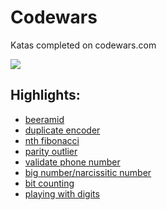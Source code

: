 # Codewars
Katas completed on codewars.com

![](https://www.codewars.com/users/arctic_code/badges/micro)
## Highlights:
- [beeramid](https://github.com/alpodolsky/Codewars/blob/master/CKatas/beeramid.c)
- [duplicate encoder](https://github.com/alpodolsky/Codewars/blob/master/CKatas/dupEncoder.c) 
- [nth fibonacci](https://github.com/alpodolsky/Codewars/blob/master/CKatas/nthFib.c)
- [parity outlier](https://github.com/alpodolsky/Codewars/blob/master/CKatas/ParityOutlier.c)
- [validate phone number](https://github.com/alpodolsky/Codewars/blob/master/CKatas/validPhoneNumber.c)
- [big number/narcissitic number](https://github.com/alpodolsky/Codewars/blob/master/CKatas/bigNum.c) 
- [bit counting](https://github.com/alpodolsky/Codewars/blob/master/CKatas/bitCount.c)
- [playing with digits](https://github.com/alpodolsky/Codewars/blob/master/CKatas/playWithDigits.c)
